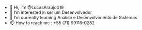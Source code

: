 - 👋 Hi, I’m @LucasAraujo019
- 👀 I’m interested in  ser um Desenvolvedor
- 🌱 I’m currently learning Analise e Desenvolvimento de Sistemas
- 📫 How to reach me : +55 (71) 99118-0282
<!--
LucasAraujo019/LucasAraujo019 is a ✨ special ✨ repository because its `README.md` (this file) appears on your GitHub profile.
You can click the Preview link to take a look at your changes.
--->
